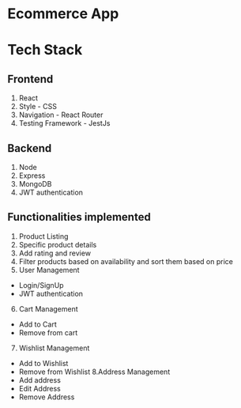 # Ecommerce App

# Tech Stack

## Frontend
1. React
2. Style - CSS
3. Navigation - React Router
4. Testing Framework - JestJs

## Backend
1. Node
2. Express
3. MongoDB
4. JWT authentication

## Functionalities implemented

1. Product Listing
2. Specific product details
3. Add rating and review
4. Filter products based on availability and sort them based on price
5. User Management
  * Login/SignUp
  * JWT authentication
6. Cart Management
  * Add to Cart
  * Remove from cart
7. Wishlist Management
  * Add to Wishlist
  * Remove from Wishlist
8.Address Management
  * Add address
  * Edit Address
  * Remove Address
